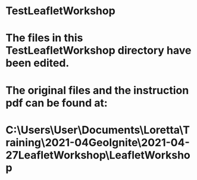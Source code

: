 # TestLeafletWorkshop

# The files in this TestLeafletWorkshop directory have been edited.
# The original files and the instruction pdf can be found at:
# C:\Users\User\Documents\Loretta\Training\2021-04GeoIgnite\2021-04-27LeafletWorkshop\LeafletWorkshop

